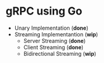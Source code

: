# gRPC using Go

- Unary Implementation (**done**)
- Streaming Implementantion (**wip**)
    - Server Streaming (**done**)
    - Client Streaming (**done**)
    - Bidirectional Streaming (**wip**)